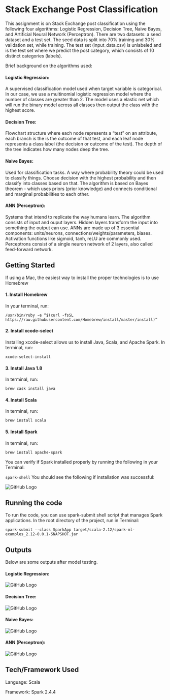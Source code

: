 # Stack Exchange Post Classification

This assignment is on Stack Exchange post classification using the following four algorithms: Logistic Regression, Decision 
Tree, Naive Bayes, and Artificial Neural Network (Perceptron). 
There are two datasets: a seed dataset and a test set. The seed data is split into 70% training and 30% validation set,
while training. The test set (input_data.csv) is unlabeled and is the test set where we predict the post category, which 
consists of 10 distinct categories (labels).

Brief background on the algorithms used:
#### Logistic Regression:
A supervised classification model used when target variable is categorical. In our case, we use a multinomial logistic 
regression model where the number of classes are greater than 2. The model uses a elastic net which will run the binary
model across all classes then output the class with the highest score.
#### Decision Tree: 
Flowchart structure where each node represents a “test” on an attribute, each branch is the is the outcome of that test, and
each leaf node represents a class label (the decision or outcome of the test). The depth of the tree indicates how many 
nodes deep the tree. 
#### Naive Bayes:
Used for classification tasks. A way where probability theory could be used to classify things. 
Choose decision with the highest probability and then classify into classes based on that. The algorithm is based on 
Bayes theorem - which uses priors (prior knowledge) and connects conditional and marginal probabilities to each other.
#### ANN (Perceptron):
Systems that intend to replicate the way humans learn. The algorithm consists of input and ouput layers. Hidden layers 
transform the input into something the output can use. 
ANNs are made up of 3 essential components: units/neurons, connections/weights/parameters, biases. 
Activation functions like sigmoid, tanh, reLU are commonly used. Perceptrons consist of a single neuron network of 2 layers, 
also called feed-forward network.


## Getting Started

If using a Mac, the easiest way to install the proper technologies is to use Homebrew

#### 1. Install Homebrew
In your terminal, run: 

```/usr/bin/ruby -e “$(curl -fsSL https://raw.githubusercontent.com/Homebrew/install/master/install)”```

#### 2. Install xcode-select 
Installing xcode-select allows us to install Java, Scala, and Apache Spark. In terminal, run:

```xcode-select-install```

#### 3. Install Java 1.8
In terminal, run:

```brew cask install java```

#### 4. Install Scala
In terminal, run:

```brew install scala```

#### 5. Install Spark
In terminal, run:

```brew install apache-spark```

You can verify if Spark installed properly by running the following in your Terminal: 

```spark-shell```
You should see the following if installation was successful: 


![GitHub Logo](/images/spark-shell.png)



## Running the code

To run the code, you can use spark-submit shell script that manages Spark applications.
In the root directory of the project, run in Terminal: 

```spark-submit --class SparkApp target/scala-2.12/spark-ml-examples_2.12-0.0.1-SNAPSHOT.jar```


## Outputs 
Below are some outputs after model testing. 

#### Logistic Regression:

![GitHub Logo](/images/LR.png)

#### Decision Tree:

![GitHub Logo](/images/DT.png)

#### Naive Bayes:

![GitHub Logo](/images/NB.png)

#### ANN (Perceptron):

![GitHub Logo](/images/ANN.png)



## Tech/Framework Used
Language: Scala

Framework: Spark 2.4.4



